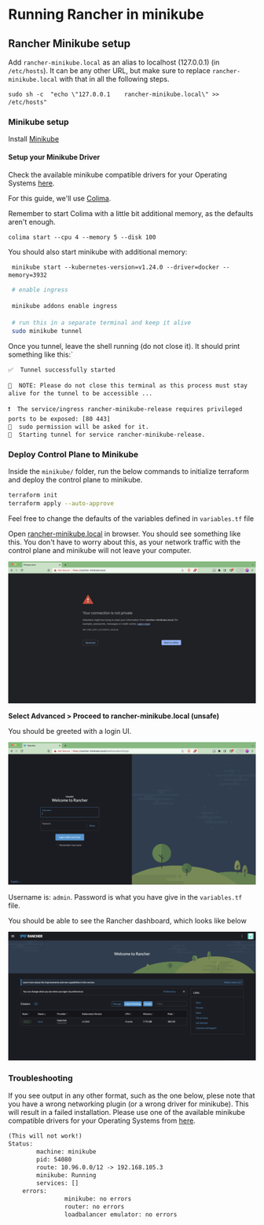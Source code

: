 # Running Rancher in minikube

## Rancher Minikube setup

Add `rancher-minikube.local` as an alias to localhost (127.0.0.1) (in `/etc/hosts`). It can be any other URL, but make sure to replace `rancher-minikube.local` with that in all the following steps.
```shell
sudo sh -c  "echo \"127.0.0.1    rancher-minikube.local\" >> /etc/hosts"
```

### Minikube setup
Install [Minikube](https://minikube.sigs.k8s.io/docs/start/)

#### Setup your Minikube Driver
Check the available minikube compatible drivers for your Operating Systems [here](https://minikube.sigs.k8s.io/docs/drivers/).

For this guide, we'll use [Colima](https://github.com/abiosoft/colima).

Remember to start Colima with a little bit additional memory, as the defaults aren't enough.
```shell
colima start --cpu 4 --memory 5 --disk 100
```

You should also start minikube with additional memory:
```shell
 minikube start --kubernetes-version=v1.24.0 --driver=docker --memory=3932 
````

```bash
 # enable ingress

 minikube addons enable ingress

 # run this in a separate terminal and keep it alive
 sudo minikube tunnel
```

Once you tunnel, leave the shell running (do not close it). It should print something like this:`
```
✅  Tunnel successfully started

📌  NOTE: Please do not close this terminal as this process must stay alive for the tunnel to be accessible ...

❗  The service/ingress rancher-minikube-release requires privileged ports to be exposed: [80 443]
🔑  sudo permission will be asked for it.
🏃  Starting tunnel for service rancher-minikube-release.

```

### Deploy Control Plane to Minikube
Inside the `minikube/` folder, run the below commands to initialize terraform and deploy the control plane to minikube.

```bash
terraform init
terraform apply --auto-approve
```


Feel free to change the defaults of the variables defined in `variables.tf` file

Open [rancher-minikube.local](http://rancher-minikube.local) in browser. You should see something like this. You don't have to worry about this, as your network traffic with the control plane and minikube will not leave your computer.

![Privacy error](images/privacy-error.png)

**Select Advanced > Proceed to rancher-minikube.local (unsafe)**

You should be greeted with a login UI.

![Login UI](images/login-ui.png)


Username is: `admin`. Password is what you have give in the `variables.tf` file.

You should be able to see the Rancher dashboard, which looks like below

![rancher-dashboard](images/rancher-dashboard.png)


### Troubleshooting


If you see output in any other format, such as the one below, plese note that you have a wrong networking plugin (or a wrong driver for minikube). This will result in a failed installation. Please use one of the available minikube compatible drivers for your Operating Systems from [here](https://minikube.sigs.k8s.io/docs/drivers/).



```
(This will not work!)
Status: 
        machine: minikube
        pid: 54080
        route: 10.96.0.0/12 -> 192.168.105.3
        minikube: Running
        services: []
    errors: 
                minikube: no errors
                router: no errors
                loadbalancer emulator: no errors
```



